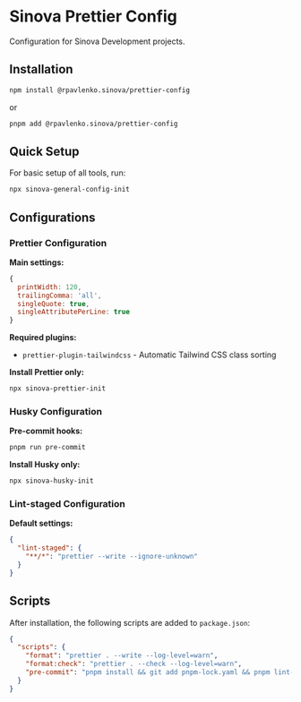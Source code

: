 # Sinova Prettier Config

Configuration for Sinova Development projects.

## Installation

```bash
npm install @rpavlenko.sinova/prettier-config
```

or

```bash
pnpm add @rpavlenko.sinova/prettier-config
```

## Quick Setup

For basic setup of all tools, run:

```bash
npx sinova-general-config-init
```

## Configurations

### Prettier Configuration

**Main settings:**

```javascript
{
  printWidth: 120,
  trailingComma: 'all',
  singleQuote: true,
  singleAttributePerLine: true
}
```

**Required plugins:**

- `prettier-plugin-tailwindcss` - Automatic Tailwind CSS class sorting

**Install Prettier only:**

```bash
npx sinova-prettier-init
```

### Husky Configuration

**Pre-commit hooks:**

```bash
pnpm run pre-commit
```

**Install Husky only:**

```bash
npx sinova-husky-init
```

### Lint-staged Configuration

**Default settings:**

```json
{
  "lint-staged": {
    "**/*": "prettier --write --ignore-unknown"
  }
}
```

## Scripts

After installation, the following scripts are added to `package.json`:

```json
{
  "scripts": {
    "format": "prettier . --write --log-level=warn",
    "format:check": "prettier . --check --log-level=warn",
    "pre-commit": "pnpm install && git add pnpm-lock.yaml && pnpm lint-staged --allow-empty && tsc --noEmit"
  }
}
```
